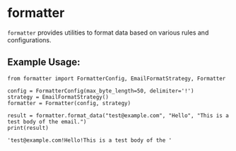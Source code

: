 # formatter

`formatter` provides utilities to format data based on various rules and configurations.

## Example Usage:

```
from formatter import FormatterConfig, EmailFormatStrategy, Formatter

config = FormatterConfig(max_byte_length=50, delimiter='!')
strategy = EmailFormatStrategy()
formatter = Formatter(config, strategy)

result = formatter.format_data("test@example.com", "Hello", "This is a test body of the email.")
print(result)
```

```
'test@example.com!Hello!This is a test body of the '
```

